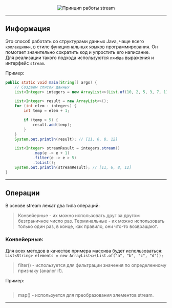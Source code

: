 <p align="center"><img src="https://i.ibb.co/4NbbPCj/stream.jpg" alt="Принцип работы stream"></p>

---
## Информация
Это способ работать со структурами данных Java, чаще всего `коллекциями`, в стиле функциональных языков программирования. Он помогает значительно сократить код и упростить его написание.\
Для реализации такого подхода используются `лямбда` выражения и интерфейс `stream`.

Пример:
```java
public static void main(String[] args) {
    // Создаем список данных
    List<Integer> integers = new ArrayList<>(List.of(10, 2, 5, 3, 7, 11));

    List<Integer> result = new ArrayList<>();
    for (int elem : integers) {
        int temp = elem + 1;

        if (temp > 5) {
            result.add(temp);
        }
    }
    System.out.println(result); // [11, 6, 8, 12]

    List<Integer> streamResult = integers.stream()
            .map(e -> e + 1)
            .filter(e -> e > 5)
            .toList();
    System.out.println(streamResult); // [11, 6, 8, 12]
}
```

---
## Операции
 В основе stream лежат два типа операций: 
> Конвейерные - их можно использовать друг за другом безграничное число раз.
> Терминальные - их можно использовать только один раз, в конце, как правило, они что-то возвращают.
### Конвейерные:
Для всех методов в качестве примера массива будет использоваться:\
`List<String> elements = new ArrayList<>(List.of("a", "b", "c", "d"));`

> filter() - используется для фильтрации значения по определенному признаку (аналог if).

Пример:
```java

```
> map() - используется для преобразования элементов stream.
>  
>  
>  
>  
> 
> 
> 

---
